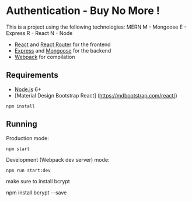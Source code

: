 # Authentication - Buy No More !

This is a project using the following technologies:
MERN
M - Mongoose
E - Express
R - React
N - Node
- [React](https://facebook.github.io/react/) and [React Router](https://reacttraining.com/react-router/) for the frontend
- [Express](http://expressjs.com/) and [Mongoose](http://mongoosejs.com/) for the backend
- [Webpack](https://webpack.github.io/) for compilation


## Requirements

- [Node.js](https://nodejs.org/en/) 6+
- [Material Design Bootstrap React] (https://mdbootstrap.com/react/)

```terminal
npm install
```


## Running

Production mode:

```terminal
npm start
```

Development (Webpack dev server) mode:

```terminal
npm run start:dev
```
make sure to install bcrypt

npm install bcrypt --save
